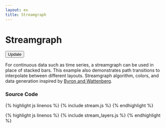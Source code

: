 ```yaml
---
layout: ex
title: Streamgraph
---
```


# Streamgraph

<div class="gallery" id="chart">
  <button class="first last" onclick="transition()">
    Update
  </button><p/>
</div>

<link type="text/css" rel="stylesheet" href="stream.css"/>
<link type="text/css" rel="stylesheet" href="button.css"/>
<script type="text/javascript" src="stream_layers.js"> </script>
<script type="text/javascript" src="stream.js"> </script>

For continuous data such as time series, a streamgraph can be used in place of stacked bars. This example also demonstrates path transitions to interpolate between different layouts. Streamgraph algorithm, colors, and data generation inspired by [Byron and Wattenberg](http://www.leebyron.com/else/streamgraph/).

### Source Code

{% highlight js linenos %}
{% include stream.js %}
{% endhighlight %}

{% highlight js linenos %}
{% include stream_layers.js %}
{% endhighlight %}
